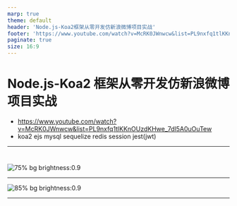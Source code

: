 ```yaml
---
marp: true
theme: default
header: 'Node.js-Koa2框架从零开发仿新浪微博项目实战'
footer: 'https://www.youtube.com/watch?v=McRK0JWnwcw&list=PL9nxfq1tlKKnOUzdKHwe_7dl5A0uOuTew'
paginate: true
size: 16:9
---
```


# Node.js-Koa2 框架从零开发仿新浪微博项目实战

- https://www.youtube.com/watch?v=McRK0JWnwcw&list=PL9nxfq1tlKKnOUzdKHwe_7dl5A0uOuTew
- koa2 ejs mysql sequelize redis session jest(jwt)

---

#

![75% bg brightness:0.9](keypoints.png)

---

![85% bg brightness:0.9](design.png)

---
